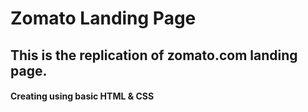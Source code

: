 # Zomato Landing Page

## This is the replication of zomato.com landing page.
 
 #### Creating using basic HTML & CSS 
 
